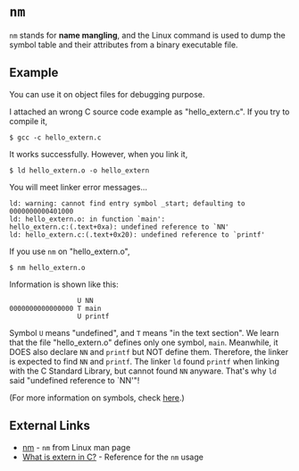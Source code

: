 # `nm`
`nm` stands for **name mangling**,
and the Linux command is used to dump the symbol table and their attributes from a binary executable file.

## Example
You can use it on object files for debugging purpose.

I attached an wrong C source code example as "hello_extern.c". If you try to compile it,

    $ gcc -c hello_extern.c

It works successfully. However, when you link it,

    $ ld hello_extern.o -o hello_extern

You will meet linker error messages...

    ld: warning: cannot find entry symbol _start; defaulting to 0000000000401000
    ld: hello_extern.o: in function `main':
    hello_extern.c:(.text+0xa): undefined reference to `NN'
    ld: hello_extern.c:(.text+0x20): undefined reference to `printf'

If you use `nm` on "hello_extern.o",

    $ nm hello_extern.o

Information is shown like this:

                     U NN
    0000000000000000 T main
                     U printf

Symbol `U` means "undefined", and `T` means "in the text section".
We learn that the file "hello_extern.o" defines only one symbol, `main`. Meanwhile, it DOES also declare `NN` and `printf` but NOT define them. Therefore, the linker is expected to find `NN` and `printf`.
The linker `ld` found `printf` when linking with the C Standard Library, but cannot found `NN` anyware. That's why `ld` said "undefined reference to `NN'"!

(For more information on symbols, check [here](https://linux.die.net/man/1/nm).)

## External Links
* [nm](https://linux.die.net/man/1/nm) - `nm` from Linux man page
* [What is extern in C?](https://jameshfisher.com/2017/08/27/c-extern/) - Reference for the `nm` usage
